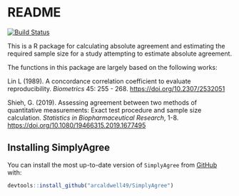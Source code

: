 README
================

[![Build
Status](https://travis-ci.com/arcaldwell49/SimplyAgree.svg?branch=master)](https://travis-ci.com/arcaldwell49/SimplyAgree)

This is a R package for calculating absolute agreement and estimating
the required sample size for a study attempting to estimate absolute
agreement.

The functions in this package are largely based on the following works:

Lin L (1989). A concordance correlation coefficient to evaluate
reproducibility. *Biometrics* 45: 255 - 268.
<https://doi.org/10.2307/2532051>

Shieh, G. (2019). Assessing agreement between two methods of
quantitative measurements: Exact test procedure and sample size
calculation. *Statistics in Biopharmaceutical Research*, 1-8.
<https://doi.org/10.1080/19466315.2019.1677495>

## Installing SimplyAgree

You can install the most up-to-date version of `SimplyAgree` from
[GitHub](https://github.com/arcaldwell49/SimplyAgree) with:

``` r
devtools::install_github("arcaldwell49/SimplyAgree")
```
